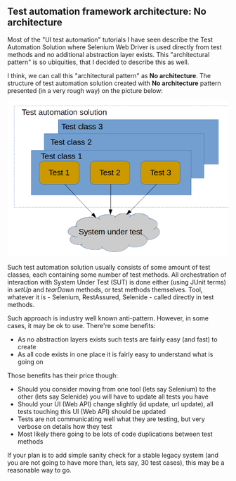 ##  Test automation framework architecture: No architecture

Most of the "UI test automation" tutorials I have seen describe the Test Automation Solution where Selenium Web Driver is used directly from test methods and no additional abstraction layer exists. This "architectural pattern" is so ubiquities, that I decided to describe this as well.

I think, we can call this "architectural pattern" as **No architecture**. The structure of test automation solution created with **No architecture** pattern presented (in a very rough way) on the picture below:

![No architecture TAF](NoArchitecture.png)

Such test automation solution usually consists of some amount of test classes, each containing some number of test methods. All orchestration of interaction with System Under Test (SUT) is done either (using JUnit terms) in *setUp* and *tearDown* methods, or test methods themselves. Tool, whatever it is - Selenium, RestAssured, Selenide - called directly in test methods.

Such approach is industry well known anti-pattern. However, in some cases, it may be ok to use. There're some benefits: 
  * As no abstraction layers exists such tests are fairly easy (and fast) to create
  * As all code exists in one place it is fairly easy to understand what is going on

Those benefits has their price though:

  * Should you consider moving from one tool (lets say Selenium) to the other (lets say Selenide) you will have to update all tests you have
  * Should your UI (Web API) change slightly (id update, url update), all tests touching this UI (Web API) should be updated
  * Tests are not communicating well what they are testing, but very verbose on details how they test
  * Most likely there going to be lots of code duplications between test methods

If your plan is to add simple sanity check for a stable legacy system (and you are not going to have more than, lets say, 30 test cases), this may be a reasonable way to go.